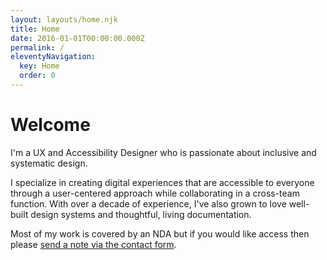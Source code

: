 ```yaml
---
layout: layouts/home.njk
title: Home
date: 2016-01-01T00:00:00.000Z
permalink: /
eleventyNavigation:
  key: Home
  order: 0
---
```

# Welcome

I'm a UX and Accessibility Designer who is passionate about inclusive and systematic design.

I specialize in creating digital experiences that are accessible to everyone through a user-centered approach while collaborating in a cross-team function. With over a decade of experience, I've also grown to love well-built design systems and thoughtful, living documentation.

Most of my work is covered by an NDA but if you would like access then please [send a note via the contact form](/contact).